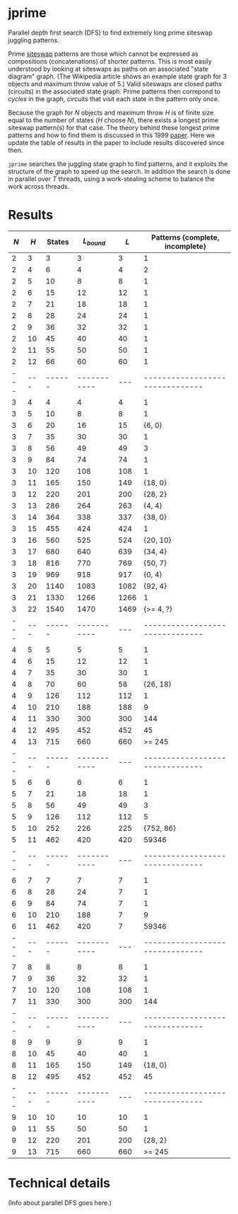 # jprime
Parallel depth first search (DFS) to find extremely long prime siteswap juggling patterns.

Prime [siteswap](https://en.wikipedia.org/wiki/Siteswap) patterns are those which cannot be expressed as compositions (concatenations) of shorter patterns. This is most easily understood by looking at siteswaps as paths on an associated "state diagram" graph. (The Wikipedia article shows an example state graph for 3 objects and maximum throw value of 5.) Valid siteswaps are closed paths (circuits) in the associated state graph. Prime patterns then correpond to *cycles* in the graph, circuits that visit each state in the pattern only once.

Because the graph for $N$ objects and maximum throw $H$ is of finite size equal to the number of states ($H$ choose $N$), there exists a longest prime siteswap pattern(s) for that case. The theory behind these longest prime patterns and how to find them is discussed in this 1999 [paper](https://github.com/jkboyce/jprime/blob/main/longest_prime_siteswaps_1999.pdf). Here we update the table of results in the paper to include results discovered since then.

`jprime` searches the juggling state graph to find patterns, and it exploits the structure of the graph to speed up the search. In addition the search is done in parallel over $T$ threads, using a work-stealing scheme to balance the work across threads.

# Results

| $N$ | $H$ | States | $L_{bound}$ | $L$ | Patterns {complete, incomplete} |
| --- | --- | ------ | ----------- | --- | ------------------------------- |
|  2  |  3  |   3    |     3       |   3 |      1                          |
|  2  |  4  |   6    |     4       |   4 |      2                          |
|  2  |  5  |   10    |     8       |   8 |      1                          |
|  2  |  6  |   15    |     12       |   12 |      1                          |
|  2  |  7  |   21    |     18       |   18 |      1                          |
|  2  |  8  |   28    |     24       |   24 |      1                          |
|  2  |  9  |   36    |     32       |   32 |      1                          |
|  2  |  10  |   45    |     40       |   40 |      1                          |
|  2  |  11  |   55    |     50       |   50 |      1                          |
|  2  |  12  |   66    |     60       |   60 |      1                          |
| --- | --- | ------ | ----------- | --- | ------------------------------- |
|  3  |  4  |  4    |    4       |  4 |     1                      |
|  3  |  5  |  10    |    8       |  8 |     1                      |
|  3  |  6  |  20    |    16       |  15 |     {6, 0}                      |
|  3  |  7  |  35    |    30       |  30 |     1                      |
|  3  |  8  |  56    |    49       |  49 |     3                      |
|  3  |  9  |  84    |    74       |  74 |     1                      |
|  3  |  10  |  120    |    108       |  108 |     1                      |
|  3  |  11  |  165    |    150       |  149 |     {18, 0}                      |
|  3  |  12  |  220    |    201       |  200 |     {28, 2}                      |
|  3  |  13  |  286    |    264       |  263 |     {4, 4}                      |
|  3  |  14  |  364    |    338       |  337 |     {38, 0}                      |
|  3  |  15  |  455    |    424       |  424 |     1                      |
|  3  |  16  |  560    |    525       |  524 |     {20, 10}                      |
|  3  |  17  |  680    |    640       |  639 |     {34, 4}                      |
|  3  |  18  |  816    |    770       |  769 |     {50, 7}                      |
|  3  |  19  |  969    |    918       |  917 |     {0, 4}                      |
|  3  |  20  |  1140    |    1083       |  1082 |     {92, 4}                      |
|  3  |  21  |  1330    |    1266       |  1266 |     1                      |
|  3  |  22  |  1540    |    1470       |  1469 |     {>= 4, ?}                      |
| --- | --- | ------ | ----------- | --- | ------------------------------- |
|  4  |  5  |  5    |    5       |  5 |     1                      |
|  4  |  6  |  15    |    12       |  12 |     1                      |
|  4  |  7  |  35    |    30       |  30 |     1                      |
|  4  |  8  |  70    |    60       |  58 |     {26, 18}                      |
|  4  |  9  |  126    |    112       |  112 |     1                      |
|  4  |  10  |  210    |    188       |  188 |     9                      |
|  4  |  11  |  330    |    300       |  300 |     144                      |
|  4  |  12  |  495    |    452       |  452 |     45                      |
|  4  |  13  |  715    |    660       |  660 |     >= 245                      |
| --- | --- | ------ | ----------- | --- | ------------------------------- |
|  5  |  6  |  6    |    6       |  6 |     1                      |
|  5  |  7  |  21    |    18       |  18 |     1                      |
|  5  |  8  |  56    |    49       |  49 |     3                      |
|  5  |  9  |  126    |    112       |  112 |     5                      |
|  5  |  10  |  252    |    226       |  225 |     {752, 86}                      |
|  5  |  11  |  462    |    420       |  420 |     59346                      |
| --- | --- | ------ | ----------- | --- | ------------------------------- |
|  6  |  7  |  7    |    7       |  7 |     1                      |
|  6  |  8  |  28    |    24       |  7 |     1                      |
|  6  |  9  |  84    |    74       |  7 |     1                      |
|  6  |  10  |  210    |    188       |  7 |     9                      |
|  6  |  11  |  462    |    420       |  7 |     59346                      |
| --- | --- | ------ | ----------- | --- | ------------------------------- |
|  7  |  8  |  8    |    8       |  8 |     1                      |
|  7  |  9  |  36    |    32       |  32 |     1                      |
|  7  |  10  |  120    |    108       |  108 |     1                      |
|  7  |  11  |  330    |    300       |  300 |     144                      |
| --- | --- | ------ | ----------- | --- | ------------------------------- |
|  8  |  9  |  9    |    9       |  9 |     1                      |
|  8  |  10  |  45    |    40       |  40 |     1                      |
|  8  |  11  |  165    |    150       |  149 |     {18, 0}                      |
|  8  |  12  |  495    |    452       |  452 |     45                      |
| --- | --- | ------ | ----------- | --- | ------------------------------- |
|  9  |  10  |  10    |    10       |  10 |     1                      |
|  9  |  11  |  55    |    50       |  50 |     1                      |
|  9  |  12  |  220    |    201       |  200 |     {28, 2}                      |
|  9  |  13  |  715    |    660       |  660 |     >= 245                      |

# Technical details

(Info about parallel DFS goes here.)
